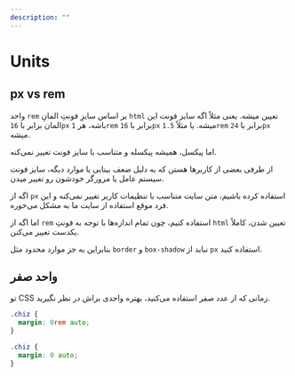 ```yaml
---
description: ""
---
```


# Units

## px vs rem

واحد `rem` بر اساس سایزِ فونتِ المانِ `html` تعیین میشه.
یعنی مثلاً اگه سایز فونت این المان برابر با `16px` باشه،
هر `1rem` برابر با `16px` میشه.
یا مثلاً `1.5rem` برابر با `24px` میشه.

اما پیکسل، همیشه پیکسله و متناسب با سایز فونت تغییر نمی‌کنه.

از طرفی بعضی از کاربرها هستن که به دلیل ضعف بینایی یا موارد دیگه،
سایز فونت سیستم عامل یا مرورگر خودشون رو تغییر میدن.

اگه از `px` استفاده کرده باشیم، متن سایت متناسب با تنظیمات کاربر تغییر نمی‌کنه و این فرد موقع استفاده از سایت ما به مشکل می‌خوره.

اما اگه از `rem` استفاده کنیم، چون تمام اندازه‌ها با توجه به فونتِ `html` تعیین شدن،
کاملاً یکدست تغییر می‌کنن.

بنابراین به جز موارد محدود مثل `border` و `box-shadow` نباید از `px` استفاده کنید.

## واحد صفر

تو CSS زمانی که از عدد صفر استفاده می‌کنید،
بهتره واحدی براش در نظر نگیرید.

```css title="💩 Messy Code"
.chiz {
  margin: 0rem auto;
}
```

```css title="🧼 Clean Code"
.chiz {
  margin: 0 auto;
}
```
